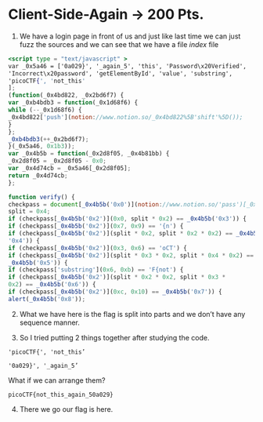 # Client-Side-Again  → 200 Pts.

1. We have a login page in front of us and just like last time we can just fuzz the sources and we can see that we have a file _index_ file 

```jsx
<script type = "text/javascript" >
var _0x5a46 = ['0a029}', '_again_5', 'this', 'Password\x20Verified',
'Incorrect\x20password', 'getElementById', 'value', 'substring',
'picoCTF{', 'not_this'
];
(function(_0x4bd822, _0x2bd6f7) {
var _0xb4bdb3 = function(_0x1d68f6) {
while (--_0x1d68f6) {
_0x4bd822['push'](notion://www.notion.so/_0x4bd822%5B'shift'%5D());
}
};
_0xb4bdb3(++_0x2bd6f7);
}(_0x5a46, 0x1b3));
var _0x4b5b = function(_0x2d8f05, _0x4b81bb) {
_0x2d8f05 = _0x2d8f05 - 0x0;
var _0x4d74cb = _0x5a46[_0x2d8f05];
return _0x4d74cb;
};

function verify() {
checkpass = document[_0x4b5b('0x0')](notion://www.notion.so/'pass')[_0x4b5b('0x1')];
split = 0x4;
if (checkpass[_0x4b5b('0x2')](0x0, split * 0x2) == _0x4b5b('0x3')) {
if (checkpass[_0x4b5b('0x2')](0x7, 0x9) == '{n') {
if (checkpass[_0x4b5b('0x2')](split * 0x2, split * 0x2 * 0x2) == _0x4b5b(
'0x4')) {
if (checkpass[_0x4b5b('0x2')](0x3, 0x6) == 'oCT') {
if (checkpass[_0x4b5b('0x2')](split * 0x3 * 0x2, split * 0x4 * 0x2) ==
_0x4b5b('0x5')) {
if (checkpass['substring'](0x6, 0xb) == 'F{not') {
if (checkpass[_0x4b5b('0x2')](split * 0x2 * 0x2, split * 0x3 *
0x2) == _0x4b5b('0x6')) {
if (checkpass[_0x4b5b('0x2')](0xc, 0x10) == _0x4b5b('0x7')) {
alert(_0x4b5b('0x8'));
```

2. What we have here is the flag is split into parts and we don’t have any sequence manner. 

3. So I tried putting 2 things together after studying the code.

`
 'picoCTF{', 'not_this’
`

`
  '0a029}', '_again_5’
`

What if we can arrange them?

`
picoCTF{not_this_again_50a029}
`


4. There we go our flag is here.
